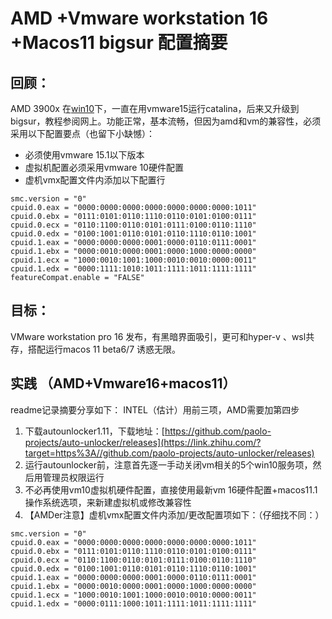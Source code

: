 # AMD +Vmware workstation 16 +Macos11 bigsur 配置摘要

## 回顾：

AMD 3900x 在[win10](https://link.zhihu.com/?target=http%3A//bbs.pcbeta.com/forum-548-1.html)下，一直在用vmware15运行catalina，后来又升级到bigsur，教程参阅网上。功能正常，基本流畅，但因为amd和vm的兼容性，必须采用以下配置要点（也留下小缺憾）：

- 必须使用vmware 15.1以下版本
- 虚拟机配置必须采用vmware 10硬件配置
- 虚机vmx配置文件内添加以下配置行

```text
smc.version = "0"
cpuid.0.eax = "0000:0000:0000:0000:0000:0000:0000:1011"
cpuid.0.ebx = "0111:0101:0110:1110:0110:0101:0100:0111"
cpuid.0.ecx = "0110:1100:0110:0101:0111:0100:0110:1110"
cpuid.0.edx = "0100:1001:0110:0101:0110:1110:0110:1001"
cpuid.1.eax = "0000:0000:0000:0001:0000:0110:0111:0001"
cpuid.1.ebx = "0000:0010:0000:0001:0000:1000:0000:0000"
cpuid.1.ecx = "1000:0010:1001:1000:0010:0010:0000:0011"
cpuid.1.edx = "0000:1111:1010:1011:1111:1011:1111:1111"
featureCompat.enable = "FALSE"
```

## 目标：

VMware workstation pro 16 发布，有黑暗界面吸引，更可和hyper-v 、wsl共存，搭配运行macos 11 beta6/7 诱惑无限。

## 实践 （AMD+Vmware16+macos11）

readme记录摘要分享如下： INTEL（估计）用前三项，AMD需要加第四步

1. 下载autounlocker1.11，下载地址：[https://github.com/paolo-projects/auto-unlocker/releases](https://link.zhihu.com/?target=https%3A//github.com/paolo-projects/auto-unlocker/releases)
2. 运行autounlocker前，注意首先逐一手动关闭vm相关的5个win10服务项，然后用管理员权限运行
3. 不必再使用vm10虚拟机硬件配置，直接使用最新vm 16硬件配置+macos11.1操作系统选项，来新建虚拟机或修改兼容性
4. 【AMDer注意】虚机vmx配置文件内添加/更改配置项如下：（仔细找不同：）

```text
smc.version = "0"
cpuid.0.eax = "0000:0000:0000:0000:0000:0000:0000:1011"
cpuid.0.ebx = "0111:0101:0110:1110:0110:0101:0100:0111"
cpuid.0.ecx = "0110:1100:0110:0101:0111:0100:0110:1110"
cpuid.0.edx = "0100:1001:0110:0101:0110:1110:0110:1001"
cpuid.1.eax = "0000:0000:0000:0001:0000:0110:0111:0001"
cpuid.1.ebx = "0000:0010:0000:0001:0000:1000:0000:0000"
cpuid.1.ecx = "1000:0010:1001:1000:0010:0010:0000:0011"
cpuid.1.edx = "0000:0111:1000:1011:1111:1011:1111:1111"
```
